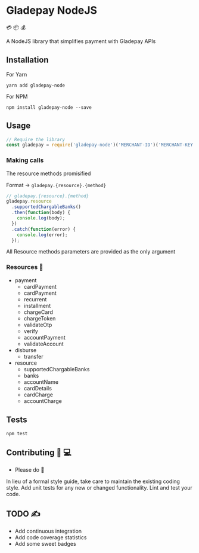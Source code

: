 Gladepay NodeJS 
=========

💳 📦 💰 

A NodeJS library that simplifies payment with Gladepay APIs

## Installation

  For Yarn
  ```
  yarn add gladepay-node
  ```
  For NPM
  ```
  npm install gladepay-node --save
  ```

## Usage

  ```js
  // Require the library
  const gladepay = require('gladepay-node')('MERCHANT-ID')('MERCHANT-KEY');
  ```

### Making calls

  The resource methods promisified

  Format → `gladepay.{resource}.{method}`

  ```js
  // gladepay.{resource}.{method}
  gladepay.resource
    .supportedChargableBanks()
    .then(function(body) {
      console.log(body);
    })
    .catch(function(error) {
      console.log(error);
    });
  ```

  All Resource methods parameters are provided as the only argument


### Resources 📔

  * payment
    * cardPayment
    * cardPayment
    * recurrent
    * installment
    * chargeCard
    * chargeToken
    * validateOtp
    * verify
    * accountPayment
    * validateAccount
  * disburse
    * transfer
  * resource
    * supportedChargableBanks
    * banks
    * accountName
    * cardDetails
    * cardCharge
    * accountCharge


## Tests

  `npm test`


## Contributing 🎸 💻

* Please do 🧡

In lieu of a formal style guide, take care to maintain the existing coding style. Add unit tests for any new or changed functionality. Lint and test your code.


## TODO ✍

  * Add continuous integration
  * Add code coverage statistics
  * Add some sweet badges
